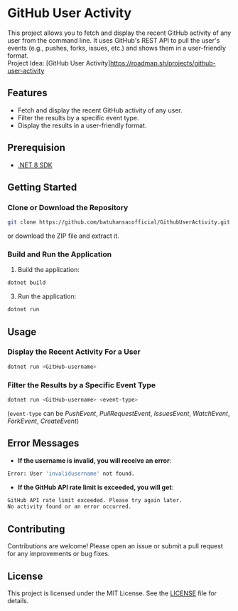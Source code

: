 # GitHub User Activity

This project allows you to fetch and display the recent GitHub activity of any user from the command line. It uses GitHub's REST API to pull the user's events (e.g., pushes, forks, issues, etc.) and shows them in a user-friendly format.<br>
Project Idea: [GitHub User Activity]https://roadmap.sh/projects/github-user-activity

## Features

- Fetch and display the recent GitHub activity of any user.
- Filter the results by a specific event type.
- Display the results in a user-friendly format.

## Prerequision

- [.NET 8 SDK](https://dotnet.microsoft.com/download/dotnet/8.0)

## Getting Started

### Clone or Download the Repository
```bash
git clone https://github.com/batuhansacofficial/GithubUserActivity.git
```
or download the ZIP file and extract it.

### Build and Run the Application

1. Build the application:
```bash
dotnet build
```

3. Run the application:
```bash
dotnet run
```

## Usage

### Display the Recent Activity For a User
```bash
dotnet run <GitHub-username>
```
### Filter the Results by a Specific Event Type
```bash
dotnet run <GitHub-username> <event-type>
```
(`event-type` can be *PushEvent*, *PullRequestEvent*, *IssuesEvent*, *WatchEvent*, *ForkEvent*, *CreateEvent*)

## Error Messages

- **If the username is invalid, you will receive an error**:
```bash
Error: User 'invalidusername' not found.
```

- **If the GitHub API rate limit is exceeded, you will get**:
```bash
GitHub API rate limit exceeded. Please try again later.
No activity found or an error occurred.
```

## Contributing

Contributions are welcome! Please open an issue or submit a pull request for any improvements or bug fixes.

## License

This project is licensed under the MIT License. See the [LICENSE](https://github.com/batuhansacofficial/GithubUserActivity?tab=MIT-1-ov-file) file for details.